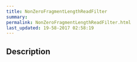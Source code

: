 ```yaml
---
title: NonZeroFragmentLengthReadFilter
summary: 
permalink: NonZeroFragmentLengthReadFilter.html
last_updated: 19-58-2017 02:58:19
---
```


## Description



